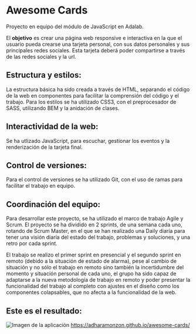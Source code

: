 # Awesome Cards

Proyecto en equipo del módulo de JavaScript en Adalab.

El **objetivo** es crear una página web responsive e interactiva en la que el usuario pueda crearse una tarjeta personal, con sus datos personales y sus principales redes sociales. Esta tarjeta deberá poder compartirse a través de las redes sociales y la url.

## Estructura y estilos:

La estructura básica ha sido creada a través de HTML, separando el código de la web en componentes para facilitar la comprensión del código y el trabajo.
Para los estilos se ha utilizado CSS3, con el preprocesador de SASS, utilizando BEM y la anidación de clases.

## Interactividad de la web:

Se ha utlizado JavaScript, para escuchar, gestionar los eventos y la renderización de la tarjeta final.

## Control de versiones:

Para el control de versiones se ha utilizado Git, con el uso de ramas para facilitar el trabajo en equipo.

## Coordinación del equipo:

Para desarrollar este proyecto, se ha utilizado el marco de trabajo Agile y Scrum. El proyecto se ha dividido en 2 sprints, de una semana cada uno, rotando de Scrum Master, en el que se han realizado una Daily diaría para tener una visión diaría del estado del trabajo, problemas y soluciones, y una retro por cada sprint.

El trabajo se realizo el primer sprint en presencial y el segundo sprint en remoto (debido a la situación de estado de alarma), pese al cambio de situación y no sólo el trabajo en remoto sino también la incertidumbre del momento y situación personal de cada uno, el grupo ha sido capaz de adaptarse a la nueva metodología de trabajo en remoto y poder presentar la funcionalidad del trabajo al completo con ajustes en el diseño como los componentes colapsables, que no afecta a la funcionalidad de la web.

## Este es el resultado:

![Imagen de la aplicación](./public/assets/images/imagen-app.png)
https://adharamonzon.github.io/awesome-cards/
